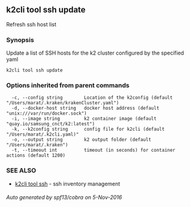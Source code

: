 ## k2cli tool ssh update

Refresh ssh host list

### Synopsis


Update a list of SSH hosts for the k2 
	cluster configured by the specified yaml

```
k2cli tool ssh update
```

### Options inherited from parent commands

```
  -c, --config string        Location of the k2config (default "/Users/marat/.kraken/krakenCluster.yaml")
  -d, --docker-host string   docker host address (default "unix:///var/run/docker.sock")
  -i, --image string         k2 container image (default "quay.io/samsung_cnct/k2:latest")
  -k, --k2config string      config file for k2cli (default "/Users/marat/.k2cli.yaml)"
  -o, --output string        k2 output folder (default "/Users/marat/.kraken")
  -t, --timeout int          timeout (in seconds) for container actions (default 1200)
```

### SEE ALSO
* [k2cli tool ssh](k2cli_tool_ssh.md)	 - ssh inventory management

###### Auto generated by spf13/cobra on 5-Nov-2016
